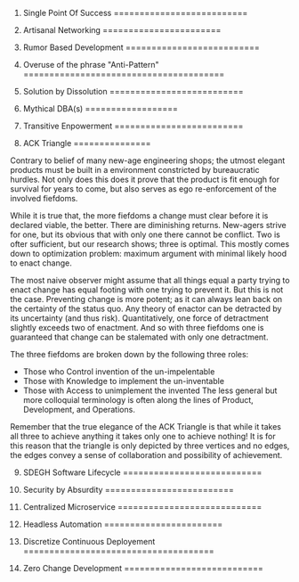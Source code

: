 1. Single Point Of Success
==========================

2. Artisanal Networking
=======================

3. Rumor Based Development
==========================

4. Overuse of the phrase "Anti-Pattern"
=======================================

5. Solution by Dissolution
==========================

6. Mythical DBA(s)
==================

7. Transitive Enpowerment
=========================

8. ACK Triangle
===============

Contrary to belief of many new-age engineering shops; the utmost elegant
products must be built in a environment constricted by bureaucratic hurdles.
Not only does this does it prove that the product is fit enough for survival
for years to come, but also serves as ego re-enforcement of the involved
fiefdoms.

While it is true that, the more fiefdoms a change must clear before it is
declared viable, the better. There are diminishing returns. New-agers
strive for one, but its obvious that with only one there cannot be conflict.
Two is ofter sufficient, but our research shows; three is optimal. This mostly
comes down to optimization problem: maximum argument with minimal likely hood
to enact change.

The most naive observer might assume that all things equal a party trying to
enact change has equal footing with one trying to prevent it. But this is not
the case. Preventing change is more potent; as it can always lean back on the
certainty of the status quo. Any theory of enactor can be detracted by its
uncertainty (and thus risk). Quantitatively, one force of detractment slightly
exceeds two of enactment. And so with three fiefdoms one is guaranteed that
change can be stalemated with only one detractment.

The three fiefdoms are broken down by the following three roles:
 * Those who Control invention of the un-impelentable
 * Those with Knowledge to implement the un-inventable
 * Those with Access to unimplement the invented
The less general but more colloquial terminology is often along the lines of
Product, Development, and Operations.

Remember that the true elegance of the ACK Triangle is that while it takes
all three to achieve anything it takes only one to achieve nothing! It is for
this reason that the triangle is only depicted by three vertices and no
edges, the edges convey a sense of collaboration and possibility of achievement.

9. SDEGH Software Lifecycle
===========================

10. Security by Absurdity
=========================

11. Centralized Microservice
============================

12. Headless Automation
=======================

13. Discretize Continuous Deployement
=====================================

14. Zero Change Development
===========================

